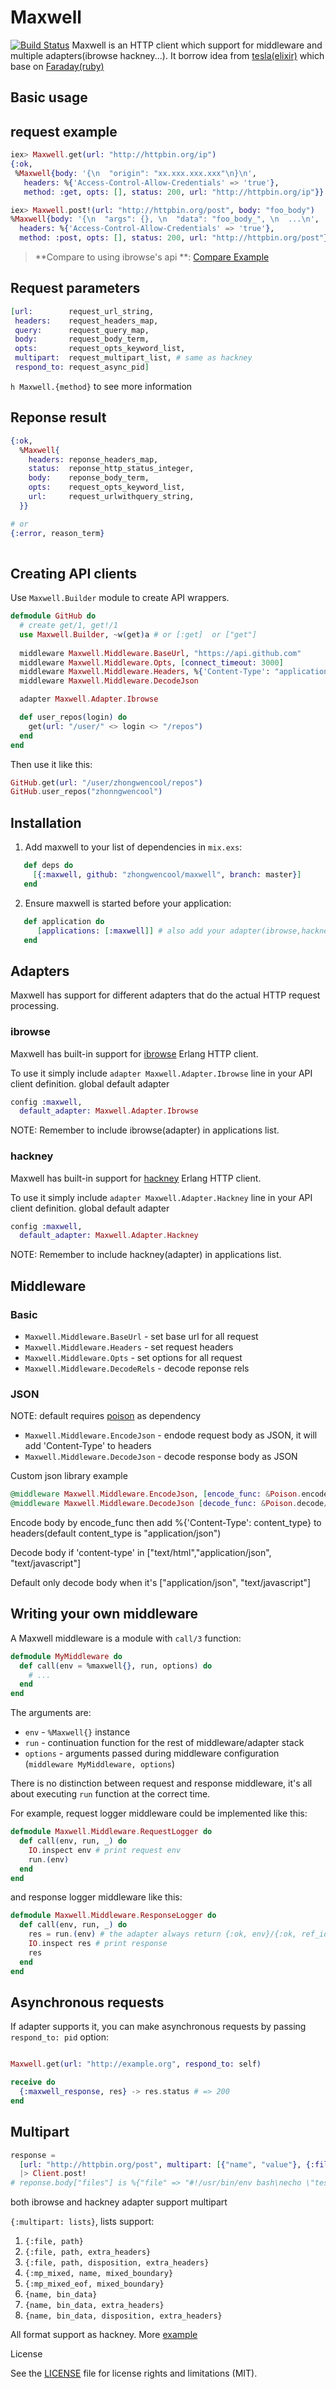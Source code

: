 # Maxwell

[![Build Status](https://travis-ci.org/zhongwencool/maxwell.svg?branch=master)](https://travis-ci.org/zhongwencool/maxwell)
Maxwell is an HTTP client which support for middleware and multiple adapters(ibrowse hackney...). It borrow idea from [tesla(elixir)](https://github.com/teamon/tesla) which base on [Faraday(ruby)](https://github.com/lostisland/faraday)

## Basic usage

## request example
```ex 
iex> Maxwell.get(url: "http://httpbin.org/ip")
{:ok,
 %Maxwell{body: '{\n  "origin": "xx.xxx.xxx.xxx"\n}\n',
   headers: %{'Access-Control-Allow-Credentials' => 'true'},
   method: :get, opts: [], status: 200, url: "http://httpbin.org/ip"}}

iex> Maxwell.post!(url: "http://httpbin.org/post", body: "foo_body")
%Maxwell{body: '{\n  "args": {}, \n  "data": "foo_body_", \n  ...\n',
  headers: %{'Access-Control-Allow-Credentials' => 'true'},
  method: :post, opts: [], status: 200, url: "http://httpbin.org/post"}
```
> **Compare to using ibrowse's api **: [Compare Example](https://github.com/zhongwencool/maxwell/blob/master/examples/github_client.ex)
 
## Request parameters
```ex
[url:        request_url_string,
 headers:    request_headers_map,
 query:      request_query_map,
 body:       request_body_term,
 opts:       request_opts_keyword_list,
 multipart:  request_multipart_list, # same as hackney 
 respond_to: request_async_pid]
```
`h Maxwell.{method}` to see more information

## Reponse result 
```ex
{:ok,
  %Maxwell{
    headers: reponse_headers_map,
    status:  reponse_http_status_integer,
    body:    reponse_body_term,
    opts:    request_opts_keyword_list,
    url:     request_urlwithquery_string,    
  }}

# or
{:error, reason_term} 
  
```
## Creating API clients

Use `Maxwell.Builder` module to create API wrappers.

```ex
defmodule GitHub do
  # create get/1, get!/1  
  use Maxwell.Builder, ~w(get)a # or [:get]  or ["get"]
  
  middleware Maxwell.Middleware.BaseUrl, "https://api.github.com"
  middleware Maxwell.Middleware.Opts, [connect_timeout: 3000]
  middleware Maxwell.Middleware.Headers, %{'Content-Type': "application/vnd.github.v3+json", 'User-Agent': 'zhongwenool'}
  middleware Maxwell.Middleware.DecodeJson  

  adapter Maxwell.Adapter.Ibrowse

  def user_repos(login) do
    get(url: "/user/" <> login <> "/repos")
  end
end
```

Then use it like this:

```ex
GitHub.get(url: "/user/zhongwencool/repos")
GitHub.user_repos("zhonngwencool")
```

## Installation

  1. Add maxwell to your list of dependencies in `mix.exs`:
```ex
   def deps do
     [{:maxwell, github: "zhongwencool/maxwell", branch: master}]
   end
```
  2. Ensure maxwell is started before your application:
```ex
   def application do
      [applications: [:maxwell]] # also add your adapter(ibrowse,hackney...) here 
   end
```
## Adapters

Maxwell has support for different adapters that do the actual HTTP request processing.

### ibrowse

Maxwell has built-in support for [ibrowse](https://github.com/cmullaparthi/ibrowse) Erlang HTTP client.

To use it simply include `adapter Maxwell.Adapter.Ibrowse` line in your API client definition.
global default adapter

```ex 
config :maxwell,
  default_adapter: Maxwell.Adapter.Ibrowse
```  

NOTE: Remember to include ibrowse(adapter) in applications list.
### hackney

Maxwell has built-in support for [hackney](https://github.com/benoitc/hackney) Erlang HTTP client.

To use it simply include `adapter Maxwell.Adapter.Hackney` line in your API client definition.
global default adapter

```ex 
config :maxwell,
  default_adapter: Maxwell.Adapter.Hackney
```  

NOTE: Remember to include hackney(adapter) in applications list.

## Middleware

### Basic

- `Maxwell.Middleware.BaseUrl` - set base url for all request
- `Maxwell.Middleware.Headers` - set request headers
- `Maxwell.Middleware.Opts` - set options for all request
- `Maxwell.Middleware.DecodeRels` - decode reponse rels

### JSON
NOTE: default requires [poison](https://github.com/devinus/poison) as dependency

- `Maxwell.Middleware.EncodeJson` - endode request body as JSON, it will add 'Content-Type' to headers
- `Maxwell.Middleware.DecodeJson` - decode response body as JSON

Custom json library example 

```ex
@middleware Maxwell.Middleware.EncodeJson, [encode_func: &Poison.encode/1, content_type: "text/javascript"]  
@middleware Maxwell.Middleware.DecodeJson [decode_func: &Poison.decode/1, valid_types: ["text/html"] ]
```
Encode body by encode_func then add %{'Content-Type': content_type} to headers(default content_type is "application/json")

Decode body if 'content-type' in ["text/html","application/json", "text/javascript"]

Default only decode body when it's ["application/json", "text/javascript"]    

## Writing your own middleware

A Maxwell middleware is a module with `call/3` function:

```ex
defmodule MyMiddleware do
  def call(env = %maxwell{}, run, options) do
    # ...     
  end
end
```
The arguments are:
- `env` - `%Maxwell{}` instance
- `run` - continuation function for the rest of middleware/adapter stack
- `options` - arguments passed during middleware configuration (`middleware MyMiddleware, options`)

There is no distinction between request and response middleware, it's all about executing `run` function at the correct time.

For example, request logger middleware could be implemented like this:

```ex
defmodule Maxwell.Middleware.RequestLogger do
  def call(env, run, _) do
    IO.inspect env # print request env
    run.(env)
  end
end
```

and response logger middleware like this:

```ex
defmodule Maxwell.Middleware.ResponseLogger do
  def call(env, run, _) do
    res = run.(env) # the adapter always return {:ok, env}/{:ok, ref_id}/{error, reason}
    IO.inspect res # print response
    res
  end
end
```

## Asynchronous requests

If adapter supports it, you can make asynchronous requests by passing `respond_to: pid` option:

```ex

Maxwell.get(url: "http://example.org", respond_to: self)

receive do
  {:maxwell_response, res} -> res.status # => 200
end
```

## Multipart
```ex
response = 
  [url: "http://httpbin.org/post", multipart: [{"name", "value"}, {:file, "test/maxwell/multipart_test_file.sh"}]]
  |> Client.post!
# reponse.body["files"] is %{"file" => "#!/usr/bin/env bash\necho \"test multipart file\"\n"}

```
both ibrowse and hackney adapter support multipart

`{:multipart: lists}`, lists support: 

1. `{:file, path}`
2. `{:file, path, extra_headers}`
3. `{:file, path, disposition, extra_headers}`
4. `{:mp_mixed, name, mixed_boundary}`
5. `{:mp_mixed_eof, mixed_boundary}`
6. `{name, bin_data}`
7. `{name, bin_data, extra_headers}`
8. `{name, bin_data, disposition, extra_headers}`

All format support as hackney. 
More [example](https://github.com/zhongwencool/maxwell/blob/master/test/maxwell/multipart_test.exs)

License

See the [LICENSE](https://github.com/zhongwencool/maxwell/blob/master/LICENSE) file for license rights and limitations (MIT). 
